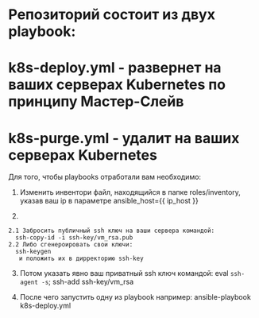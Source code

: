 # Репозиторий состоит из двух playbook:
#  k8s-deploy.yml - развернет на ваших серверах Kubernetes по принципу Мастер-Слейв 
#  k8s-purge.yml - удалит на ваших серверах Kubernetes

Для того, чтобы playbooks отработали вам необходимо:
   
  1. Изменить инвентори файл, находящийся в папке roles/inventory, указав ваш ip в параметре ansible_host={{ ip_host }} 

  2.
    2.1 Забросить публичный ssh ключ на ваши сервера командой:
      ssh-copy-id -i ssh-key/vm_rsa.pub
    2.2 Либо сгенероировать свои ключи:
      ssh-keygen
       и положить их в дирректорию ssh-key

  3. Потом указать явно ваш приватный ssh ключ командой:
      eval `ssh-agent -s`; ssh-add ssh-key/vm_rsa
  
  4. После чего запустить одну из playbook например:
      ansible-playbook k8s-deploy.yml


